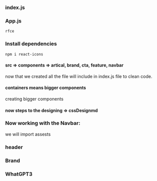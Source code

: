 ### index.js
### App.js
```
rfce
```
### Install dependencies
```
npm i react-icons
```
#### src => components => artical, brand, cta, feature, navbar

now that we created all the file will include in index.js file to clean code.
#### containers means bigger components
creating bigger components 

#### now steps to the designing => cssDesignmd

### Now working with the Navbar: 
we will import assests  
### header 
### Brand
### WhatGPT3

